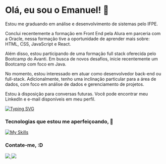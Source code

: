 
# Olá, eu sou o Emanuel! 👋

Estou me graduando em análise e desenvolvimento de sistemas pelo IFPE.

Conclui recentemente a formação em Front End pela Alura em parceria com a Oracle, nessa formação tive a oportunidade de aprender mais sobre: HTML, CSS, JavaScript e React.

Além disso, estou participando de uma formação full stack oferecida pelo Bootcamp do Avanti. Em busca de novos desafios, inicie recentemente um Bootcamp com foco em Java.

No momento, estou interessado em atuar como desenvolvedor back-end ou full-stack. Adicionalmente, tenho uma inclinação particular para a área de dados, com foco em análise de dados e gerenciamento de projetos.

Estou à disposição para conversas futuras. Você pode encontrar meu LinkedIn e e-mail disponíveis em meu perfil.

[![Typing SVG](https://readme-typing-svg.demolab.com/?lines=Html;Css;React;JavaScript;Python;SQL;Java)](https://git.io/typing-svg)

### Tecnologias que estou me aperfeiçoando, 🚀

[![My Skills](https://skillicons.dev/icons?i=html,css,js,ts,react,nextjs,nodejs,py,java,spring,mysql,postgres)](https://skillicons.dev)

### Contate-me, :D
<p>
  <a href="https://www.linkedin.com/in/emanuel-pereira-cruz/">
    <img src="https://skillicons.dev/icons?i=linkedin" />
  </a>
  <a href="mailto:emanuelpereiracruz23@gmail.com">
    <img src="https://skillicons.dev/icons?i=gmail" />
  </a>
</p>
  
